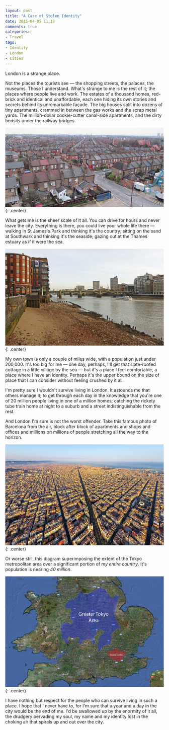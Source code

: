 ```yaml
---
layout: post
title: "A Case of Stolen Identity"
date: 2015-04-05 11:18
comments: true
categories: 
- Travel
tags:
- Identity
- London
- Cities
---
```


London is a strange place.

Not the places the tourists see &mdash; the shopping streets, the palaces, the museums. Those I understand. What's strange to me is the rest of it; the places where people live and work. The estates of a thousand homes, red-brick and identical and unaffordable, each one hiding its own stories and secrets behind its unremarkable façade. The big houses split into dozens of tiny apartments, crammed in between the gas works and the scrap metal yards. The million-dollar cookie-cutter canal-side apartments, and the dirty bedsits under the railway bridges.

![Wood Green, London by David Holt, CC by-sa](/img/blog/2015/haringey.jpg){: .center}

What gets me is the sheer scale of it all. You can drive for hours and never leave the city. Everything is there, you could live your whole life there &mdash; walking in St James's Park and thinking it's the country; sitting on the sand at Southwark and thinking it's the seaside; gazing out at the Thames estuary as if it were the sea.

![Beach at Southwark by Christine Matthews via Wikimedia Commons, CC by-sa](/img/blog/2015/southwark.jpg){: .center}

My own town is only a couple of miles wide, with a population just under 200,000. It's too big for me &mdash; one day, perhaps, I'll get that slate-roofed cottage in a little village by the sea &mdash; but it's a place I feel comfortable, a place where I have an identity. Perhaps it's the upper bound on the size of place that I can consider without feeling crushed by it all.

I'm pretty sure I wouldn't survive living in London. It astounds me that others manage it; to get through each day in the knowledge that you're one of 20 million people living in one of a million homes; catching the rickety tube train home at night to a suburb and a street indistinguishable from the rest.

And London I'm sure is not the worst offender. Take this famous photo of Barcelona from the air, block after block of apartments and shops and offices and millions on millions of people stretching all the way to the horizon.

![Aerial view of Barcelona](/img/blog/2015/barcelona.jpg){: .center}

Or worse still, this diagram superimposing the extent of the Tokyo metropolitan area over a significant portion of *my entire country*. It's population is nearing *40 million*.

![Size of Tokyo compared to the UK](/img/blog/2015/tokyo.jpg){: .center}

I have nothing but respect for the people who can survive living in such a place. I hope that I never have to, for I'm sure that a year and a day in the city would be the end of me. I'd be swallowed up by the enormity of it all, the drudgery pervading my soul, my name and my identity lost in the choking air that spirals up and out over the city.
